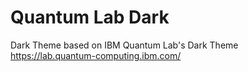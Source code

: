# Quantum Lab Dark
Dark Theme based on IBM Quantum Lab's Dark Theme
https://lab.quantum-computing.ibm.com/

